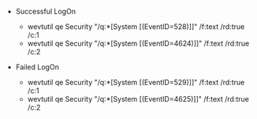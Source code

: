 - Successful LogOn
  - wevtutil qe Security "/q:*[System [(EventID=528)]]" /f:text /rd:true /c:1
  - wevtutil qe Security "/q:*[System [(EventID=4624)]]" /f:text /rd:true /c:2
  
- Failed LogOn
  - wevtutil qe Security "/q:*[System [(EventID=529)]]" /f:text /rd:true /c:1
  - wevtutil qe Security "/q:*[System [(EventID=4625)]]" /f:text /rd:true /c:2
